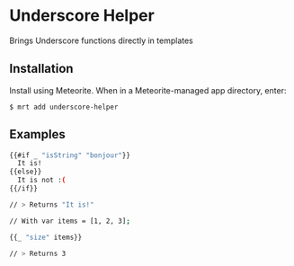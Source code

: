 Underscore Helper
=================

Brings Underscore functions directly in templates

## Installation

Install using Meteorite. When in a Meteorite-managed app directory, enter:

```
$ mrt add underscore-helper
```

## Examples

``` sh
{{#if _ "isString" "bonjour"}}
  It is!
{{else}}
  It is not :(
{{/if}}

// > Returns "It is!"
```

``` sh
// With var items = [1, 2, 3];

{{_ "size" items}}

// > Returns 3
```
